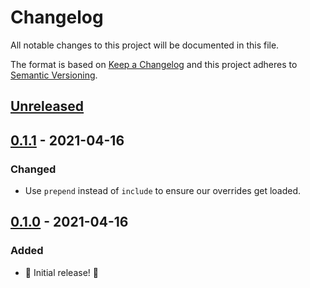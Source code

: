 # Changelog

All notable changes to this project will be documented in this file.

The format is based on [Keep a Changelog](http://keepachangelog.com/en/1.0.0/) and this project adheres to [Semantic Versioning](http://semver.org/spec/v2.0.0.html).

## [Unreleased]

## [0.1.1] - 2021-04-16

### Changed

- Use `prepend` instead of `include` to ensure our overrides get loaded.

## [0.1.0] - 2021-04-16

### Added

- 🎉 Initial release! 🎉

[unreleased]: https://github.com/kddnewton/fast_parameterize/compare/v0.1.1...HEAD
[0.1.1]: https://github.com/kddnewton/fast_parameterize/compare/v0.1.0...v0.1.1
[0.1.0]: https://github.com/kddnewton/fast_parameterize/compare/d43343...v0.1.0

